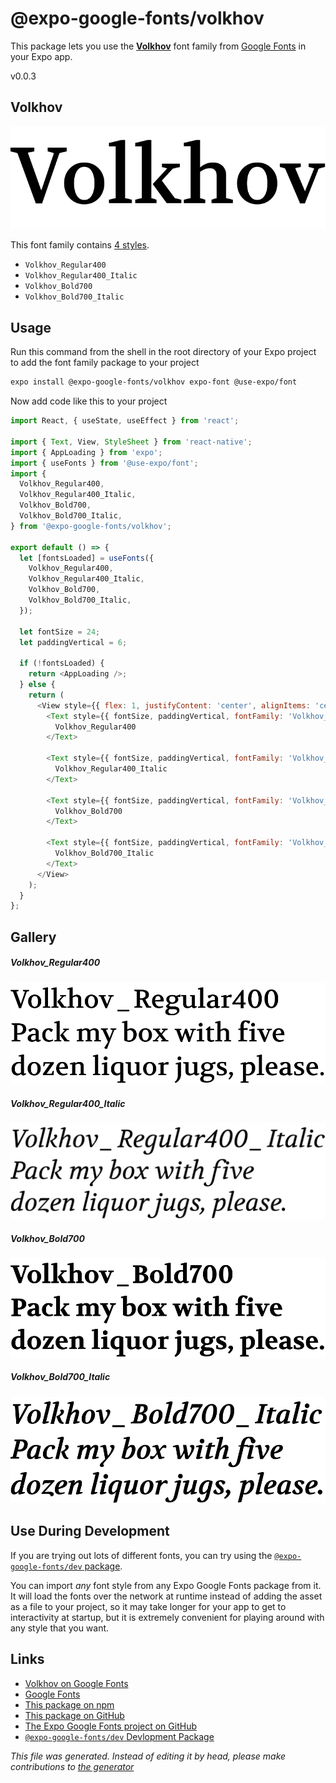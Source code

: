 # @expo-google-fonts/volkhov

This package lets you use the [**Volkhov**](https://fonts.google.com/specimen/Volkhov) font family from [Google Fonts](https://fonts.google.com/) in your Expo app.

v0.0.3

## Volkhov

![Volkhov](./font-family.png)

This font family contains [4 styles](#gallery).

- `Volkhov_Regular400`
- `Volkhov_Regular400_Italic`
- `Volkhov_Bold700`
- `Volkhov_Bold700_Italic`

## Usage

Run this command from the shell in the root directory of your Expo project to add the font family package to your project
```sh
expo install @expo-google-fonts/volkhov expo-font @use-expo/font
```

Now add code like this to your project
```js
import React, { useState, useEffect } from 'react';

import { Text, View, StyleSheet } from 'react-native';
import { AppLoading } from 'expo';
import { useFonts } from '@use-expo/font';
import {
  Volkhov_Regular400,
  Volkhov_Regular400_Italic,
  Volkhov_Bold700,
  Volkhov_Bold700_Italic,
} from '@expo-google-fonts/volkhov';

export default () => {
  let [fontsLoaded] = useFonts({
    Volkhov_Regular400,
    Volkhov_Regular400_Italic,
    Volkhov_Bold700,
    Volkhov_Bold700_Italic,
  });

  let fontSize = 24;
  let paddingVertical = 6;

  if (!fontsLoaded) {
    return <AppLoading />;
  } else {
    return (
      <View style={{ flex: 1, justifyContent: 'center', alignItems: 'center' }}>
        <Text style={{ fontSize, paddingVertical, fontFamily: 'Volkhov_Regular400' }}>
          Volkhov_Regular400
        </Text>

        <Text style={{ fontSize, paddingVertical, fontFamily: 'Volkhov_Regular400_Italic' }}>
          Volkhov_Regular400_Italic
        </Text>

        <Text style={{ fontSize, paddingVertical, fontFamily: 'Volkhov_Bold700' }}>
          Volkhov_Bold700
        </Text>

        <Text style={{ fontSize, paddingVertical, fontFamily: 'Volkhov_Bold700_Italic' }}>
          Volkhov_Bold700_Italic
        </Text>
      </View>
    );
  }
};

```

## Gallery

##### Volkhov_Regular400
![Volkhov_Regular400](./a3fa059553ab62381a8974ef60376b4bad0e91f2d72092094e74fb1c2fcca886.ttf.png)

##### Volkhov_Regular400_Italic
![Volkhov_Regular400_Italic](./7d27f866b8f11b00603bcc07b2e7ae49e4405fde4b3db227065ad57f92b8953c.ttf.png)

##### Volkhov_Bold700
![Volkhov_Bold700](./f24fe6c57bdf816d9c6e09602548002ca61aca7eec23b40635c4a46f84347d47.ttf.png)

##### Volkhov_Bold700_Italic
![Volkhov_Bold700_Italic](./0db6f541c0e1a1f792feaacd69708e50b99aabf1ada6028e80fca14cfafe030c.ttf.png)


## Use During Development

If you are trying out lots of different fonts, you can try using the [`@expo-google-fonts/dev` package](https://github.com/expo/google-fonts/tree/master/font-packages/dev#readme).

You can import *any* font style from any Expo Google Fonts package from it. It will load the fonts
over the network at runtime instead of adding the asset as a file to your project, so it may take longer
for your app to get to interactivity at startup, but it is extremely convenient
for playing around with any style that you want.

## Links

- [Volkhov on Google Fonts](https://fonts.google.com/specimen/Volkhov)
- [Google Fonts](https://fonts.google.com/)
- [This package on npm](https://www.npmjs.com/package/@expo-google-fonts/volkhov)
- [This package on GitHub](https://github.com/expo/google-fonts/tree/master/font-packages/volkhov)
- [The Expo Google Fonts project on GitHub](https://github.com/expo/google-fonts)
- [`@expo-google-fonts/dev` Devlopment Package](https://github.com/expo/google-fonts/tree/master/font-packages/dev)


*This file was generated. Instead of editing it by head, please make contributions to [the generator](https://github.com/expo/google-fonts/tree/master/packages/generator)*
